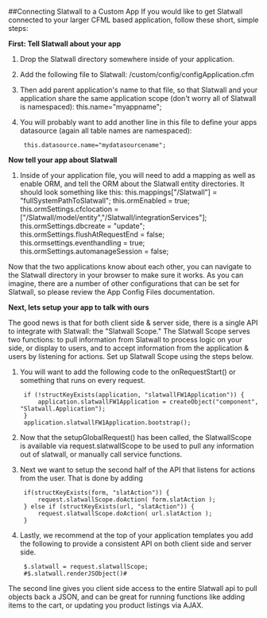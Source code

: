 ##Connecting Slatwall to a Custom App
If you would like to get Slatwall connected to your larger CFML based application, follow these short, simple steps:

**First: Tell Slatwall about your app**

1. Drop the Slatwall directory somewhere inside of your application.
2. Add the following file to Slatwall:
        /custom/config/configApplication.cfm
3. Then add parent application's name to that file, so that Slatwall and your application share the same application scope (don't worry all of Slatwall is namespaced):
        this.name="myappname";
4. You will probably want to add another line in this file to define your apps datasource (again all table names are namespaced):

        this.datasource.name="mydatasourcename";

**Now tell your app about Slatwall**

1. Inside of your application file, you will need to add a mapping as well as enable ORM, and tell the ORM about the Slatwall entity directories. It should look something like this:
        this.mappings["/Slatwall"] = "fullSystemPathToSlatwall";
        this.ormEnabled = true;
        this.ormSettings.cfclocation = ["/Slatwall/model/entity","/Slatwall/integrationServices"];
        this.ormSettings.dbcreate = "update";
        this.ormSettings.flushAtRequestEnd = false;
        this.ormsettings.eventhandling = true;
        this.ormSettings.automanageSession = false;

Now that the two applications know about each other, you can navigate to the Slatwall directory in your browser to make sure it works. As you can imagine, there are a number of other configurations that can be set for Slatwall, so please review the App Config Files documentation.

**Next, lets setup your app to talk with ours**

The good news is that for both client side & server side, there is a single API to integrate with Slatwall: the "Slatwall Scope." The Slatwall Scope serves two functions: to pull information from Slatwall to process logic on your side, or display to users, and to accept information from the application & users by listening for actions. Set up Slatwall Scope using the steps below.

1. You will want to add the following code to the onRequestStart() or something that runs on every request.

        if (!structKeyExists(application, "slatwallFW1Application")) {
            application.slatwallFW1Application = createObject("component", "Slatwall.Application");
        }
        application.slatwallFW1Application.bootstrap();

2. Now that the setupGlobalRequest() has been called, the SlatwallScope is available via request.slatwallScope to be used to pull any information out of slatwall, or manually call service functions.
3. Next we want to setup the second half of the API that listens for actions from the user. That is done by adding
    
        if(structKeyExists(form, "slatAction")) {
            request.slatwallScope.doAction( form.slatAction );
        } else if (structKeyExists(url, "slatAction")) {
            request.slatwallScope.doAction( url.slatAction );
        }

4. Lastly, we recommend at the top of your application templates you add the following to provide a consistent API on both client side and server side. 
    
        $.slatwall = request.slatwallScope;
        #$.slatwall.renderJSObject()# 

The second line gives you client side access to the entire Slatwall api to pull objects back a JSON, and can be great for running functions like adding items to the cart, or updating you product listings via AJAX.


     
     
 
    

